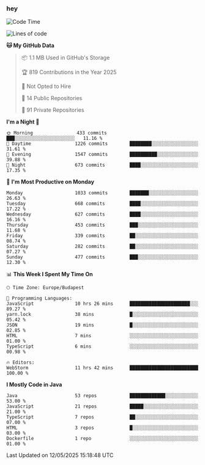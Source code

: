 ### hey

<!--START_SECTION:waka-->
![Code Time](http://img.shields.io/badge/Code%20Time-1%2C204%20hrs%2038%20mins-blue)

![Lines of code](https://img.shields.io/badge/From%20Hello%20World%20I%27ve%20Written-3.6%20million%20lines%20of%20code-blue)

**🐱 My GitHub Data** 

> 📦 1.1 MB Used in GitHub's Storage 
 > 
> 🏆 819 Contributions in the Year 2025
 > 
> 🚫 Not Opted to Hire
 > 
> 📜 14 Public Repositories 
 > 
> 🔑 91 Private Repositories 
 > 
**I'm a Night 🦉** 

```text
🌞 Morning                433 commits         ███░░░░░░░░░░░░░░░░░░░░░░   11.16 % 
🌆 Daytime                1226 commits        ████████░░░░░░░░░░░░░░░░░   31.61 % 
🌃 Evening                1547 commits        ██████████░░░░░░░░░░░░░░░   39.88 % 
🌙 Night                  673 commits         ████░░░░░░░░░░░░░░░░░░░░░   17.35 % 
```
📅 **I'm Most Productive on Monday** 

```text
Monday                   1033 commits        ███████░░░░░░░░░░░░░░░░░░   26.63 % 
Tuesday                  668 commits         ████░░░░░░░░░░░░░░░░░░░░░   17.22 % 
Wednesday                627 commits         ████░░░░░░░░░░░░░░░░░░░░░   16.16 % 
Thursday                 453 commits         ███░░░░░░░░░░░░░░░░░░░░░░   11.68 % 
Friday                   339 commits         ██░░░░░░░░░░░░░░░░░░░░░░░   08.74 % 
Saturday                 282 commits         ██░░░░░░░░░░░░░░░░░░░░░░░   07.27 % 
Sunday                   477 commits         ███░░░░░░░░░░░░░░░░░░░░░░   12.30 % 
```


📊 **This Week I Spent My Time On** 

```text
🕑︎ Time Zone: Europe/Budapest

💬 Programming Languages: 
JavaScript               10 hrs 26 mins      ██████████████████████░░░   89.27 % 
yarn.lock                38 mins             █░░░░░░░░░░░░░░░░░░░░░░░░   05.42 % 
JSON                     19 mins             █░░░░░░░░░░░░░░░░░░░░░░░░   02.85 % 
HTML                     7 mins              ░░░░░░░░░░░░░░░░░░░░░░░░░   01.00 % 
TypeScript               6 mins              ░░░░░░░░░░░░░░░░░░░░░░░░░   00.98 % 

🔥 Editors: 
WebStorm                 11 hrs 42 mins      █████████████████████████   100.00 % 
```

**I Mostly Code in Java** 

```text
Java                     53 repos            █████████████░░░░░░░░░░░░   53.00 % 
JavaScript               21 repos            █████░░░░░░░░░░░░░░░░░░░░   21.00 % 
TypeScript               7 repos             ██░░░░░░░░░░░░░░░░░░░░░░░   07.00 % 
HTML                     3 repos             █░░░░░░░░░░░░░░░░░░░░░░░░   03.00 % 
Dockerfile               1 repo              ░░░░░░░░░░░░░░░░░░░░░░░░░   01.00 % 
```




 Last Updated on 12/05/2025 15:18:48 UTC
<!--END_SECTION:waka-->
